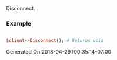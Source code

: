 Disconnect.
### Example

```perl

$client->Disconnect(); # Returns void
```


Generated On 2018-04-29T00:35:14-07:00